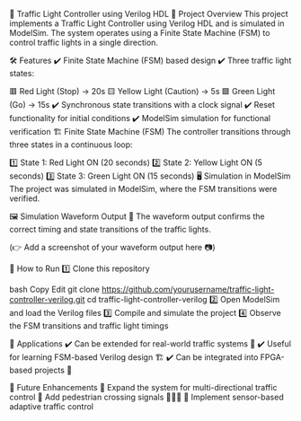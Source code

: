 
🚦 Traffic Light Controller using Verilog HDL
📌 Project Overview
This project implements a Traffic Light Controller using Verilog HDL and is simulated in ModelSim. The system operates using a Finite State Machine (FSM) to control traffic lights in a single direction.

🛠️ Features
✔️ Finite State Machine (FSM) based design
✔️ Three traffic light states:

🟥 Red Light (Stop) → 20s
🟨 Yellow Light (Caution) → 5s
🟩 Green Light (Go) → 15s
✔️ Synchronous state transitions with a clock signal
✔️ Reset functionality for initial conditions
✔️ ModelSim simulation for functional verification
🏗️ Finite State Machine (FSM)
The controller transitions through three states in a continuous loop:

1️⃣ State 1: Red Light ON (20 seconds)
2️⃣ State 2: Yellow Light ON (5 seconds)
3️⃣ State 3: Green Light ON (15 seconds)
🖥️ Simulation in ModelSim
The project was simulated in ModelSim, where the FSM transitions were verified.

🖼️ Simulation Waveform Output
📌 The waveform output confirms the correct timing and state transitions of the traffic lights.

(👉 Add a screenshot of your waveform output here 📷)

🚀 How to Run
1️⃣ Clone this repository

bash
Copy
Edit
git clone https://github.com/yourusername/traffic-light-controller-verilog.git
cd traffic-light-controller-verilog
2️⃣ Open ModelSim and load the Verilog files
3️⃣ Compile and simulate the project
4️⃣ Observe the FSM transitions and traffic light timings

📌 Applications
✔️ Can be extended for real-world traffic systems 🚦
✔️ Useful for learning FSM-based Verilog design 🏗️
✔️ Can be integrated into FPGA-based projects 🔬

📢 Future Enhancements
🔹 Expand the system for multi-directional traffic control
🔹 Add pedestrian crossing signals 🚶‍♂️🚦
🔹 Implement sensor-based adaptive traffic control

